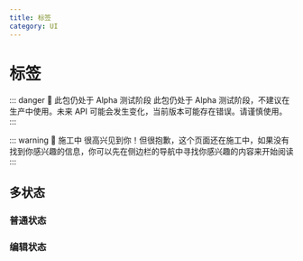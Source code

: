 ```yaml
---
title: 标签
category: UI
---
```


<script setup>
import { NuTag } from '@nolebase/ui'
</script>

# 标签 <Badge type="danger" text="Alpha" />

::: danger 🛑 此包仍处于 Alpha 测试阶段
此包仍处于 Alpha 测试阶段，不建议在生产中使用。未来 API 可能会发生变化，当前版本可能存在错误。请谨慎使用。
:::

::: warning 🚧 施工中
很高兴见到你！但很抱歉，这个页面还在施工中，如果没有找到你感兴趣的信息，你可以先在侧边栏的导航中寻找你感兴趣的内容来开始阅读
:::

## 多状态

### 普通状态

<div class="my-2 flex gap-2">
  <NuTag :tag="{ content: '标签内容' }" />
  <NuTag :tag="{ content: '标签内容 1' }" />
  <NuTag :tag="{ content: '标签内容 2' }" />
  <NuTag :tag="{ content: '标签内容 3' }" />
</div>

### 编辑状态

<div class="my-2 flex gap-2">
  <NuTag :tag="{ content: '标签内容' }" :editing="true" />
  <NuTag :tag="{ content: '标签内容 1' }" :editing="true" />
  <NuTag :tag="{ content: '标签内容 2' }" :editing="true" />
  <NuTag :tag="{ content: '标签内容 3' }" :editing="true" />
</div>
